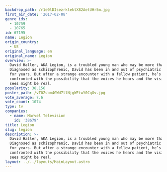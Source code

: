 ```yaml
---
backdrop_path: /r1e0lDIsezrklektX82AetUHr5m.jpg
first_air_date: '2017-02-08'
genre_ids:
  - 10759
  - 10765
id: 67195
name: Legion
origin_country:
  - US
original_language: en
original_name: Legion
overview: >-
  David Haller, AKA Legion, is a troubled young man who may be more than human.
  Diagnosed as schizophrenic, David has been in and out of psychiatric hospitals
  for years. But after a strange encounter with a fellow patient, he’s
  confronted with the possibility that the voices he hears and the visions he
  sees might be real.
popularity: 38.156
poster_path: /vT0Zsbm4GWd7llNjgWEtwY0CqOv.jpg
vote_average: 7.6
vote_count: 1074
type: tv
companies:
  - name: Marvel Television
    id: '38679'
title: Legion
slug: legion
description: >-
  David Haller, AKA Legion, is a troubled young man who may be more than human.
  Diagnosed as schizophrenic, David has been in and out of psychiatric hospitals
  for years. But after a strange encounter with a fellow patient, he’s
  confronted with the possibility that the voices he hears and the visions he
  sees might be real.
layout: ../../layouts/MainLayout.astro
---
```


